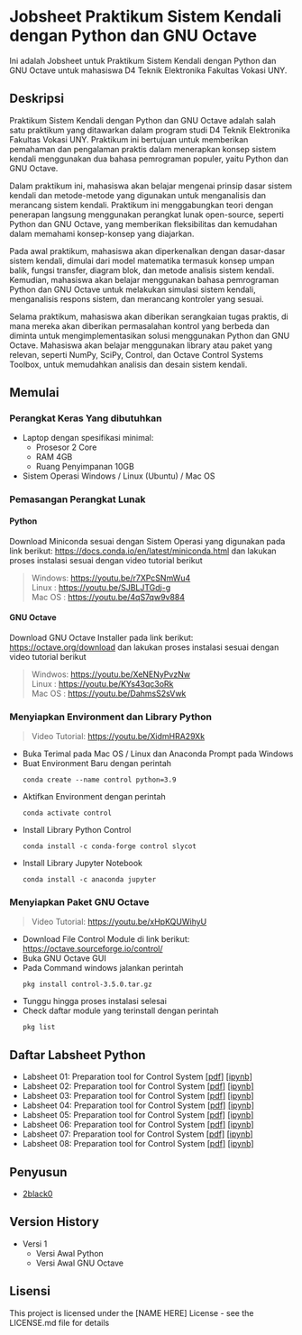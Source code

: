 # Jobsheet Praktikum Sistem Kendali dengan Python dan GNU Octave

Ini adalah Jobsheet untuk Praktikum Sistem Kendali dengan Python dan GNU Octave untuk mahasiswa D4 Teknik Elektronika Fakultas Vokasi UNY.

## Deskripsi

Praktikum Sistem Kendali dengan Python dan GNU Octave adalah salah satu praktikum yang ditawarkan dalam program studi D4 Teknik Elektronika Fakultas Vokasi UNY. Praktikum ini bertujuan untuk memberikan pemahaman dan pengalaman praktis dalam menerapkan konsep sistem kendali menggunakan dua bahasa pemrograman populer, yaitu Python dan GNU Octave.

Dalam praktikum ini, mahasiswa akan belajar mengenai prinsip dasar sistem kendali dan metode-metode yang digunakan untuk menganalisis dan merancang sistem kendali. Praktikum ini menggabungkan teori dengan penerapan langsung menggunakan perangkat lunak open-source, seperti Python dan GNU Octave, yang memberikan fleksibilitas dan kemudahan dalam memahami konsep-konsep yang diajarkan.

Pada awal praktikum, mahasiswa akan diperkenalkan dengan dasar-dasar sistem kendali, dimulai dari model matematika termasuk konsep umpan balik, fungsi transfer, diagram blok, dan metode analisis sistem kendali. Kemudian, mahasiswa akan belajar menggunakan bahasa pemrograman Python dan GNU Octave untuk melakukan simulasi sistem kendali, menganalisis respons sistem, dan merancang kontroler yang sesuai.

Selama praktikum, mahasiswa akan diberikan serangkaian tugas praktis, di mana mereka akan diberikan permasalahan kontrol yang berbeda dan diminta untuk mengimplementasikan solusi menggunakan Python dan GNU Octave. Mahasiswa akan belajar menggunakan library atau paket yang relevan, seperti NumPy, SciPy, Control, dan Octave Control Systems Toolbox, untuk memudahkan analisis dan desain sistem kendali.

## Memulai

### Perangkat Keras Yang dibutuhkan

* Laptop dengan spesifikasi minimal:
  * Prosesor 2 Core
  * RAM 4GB
  * Ruang Penyimpanan 10GB
* Sistem Operasi Windows / Linux (Ubuntu) / Mac OS

### Pemasangan Perangkat Lunak

#### Python
Download Miniconda sesuai dengan Sistem Operasi yang digunakan pada link berikut: https://docs.conda.io/en/latest/miniconda.html dan lakukan proses instalasi sesuai dengan video tutorial berikut
> Windows: https://youtu.be/r7XPcSNmWu4<br>
Linux : https://youtu.be/SJBLJTGdj-g<br>
Mac OS : https://youtu.be/4qS7qw9v884<br>
#### GNU Octave
Download GNU Octave Installer pada link berikut: https://octave.org/download dan lakukan proses instalasi sesuai dengan video tutorial berikut
> Windwos: https://youtu.be/XeNENyPvzNw<br>
Linux : https://youtu.be/KYs43qc3oRk<br>
Mac OS : https://youtu.be/DahmsS2sVwk<br>
### Menyiapkan Environment dan Library Python
> Video Tutorial: https://youtu.be/XidmHRA29Xk
* Buka Terimal pada Mac OS / Linux dan Anaconda Prompt pada Windows
* Buat Environment Baru dengan perintah
    ```
    conda create --name control python=3.9
    ```
* Aktifkan Environment dengan perintah
    ```
    conda activate control
    ```
* Install Library Python Control
    ```
    conda install -c conda-forge control slycot
    ```
* Install Library Jupyter Notebook
    ```
    conda install -c anaconda jupyter
    ```
### Menyiapkan Paket GNU Octave
> Video Tutorial: https://youtu.be/xHpKQUWihyU
* Download File Control Module di link berikut: https://octave.sourceforge.io/control/
* Buka GNU Octave GUI
* Pada Command windows jalankan perintah
    ```
    pkg install control-3.5.0.tar.gz
    ```
* Tunggu hingga proses instalasi selesai
* Check daftar module yang terinstall dengan perintah
    ```
    pkg list
    ```
## Daftar Labsheet Python
- Labsheet 01: Preparation tool for Control System [[pdf]](https://docs.google.com/document/d/1caqKi0XQLUGHIdjoMGd9ypgsFZt_dd88geRNLHEQj7k/edit?usp=sharing) [[ipynb]](labsheet-01.ipynb)
- Labsheet 02: Preparation tool for Control System [[pdf]](https://docs.google.com/document/d/1caqKi0XQLUGHIdjoMGd9ypgsFZt_dd88geRNLHEQj7k/edit?usp=sharing) [[ipynb]](labsheet-01.ipynb)
- Labsheet 03: Preparation tool for Control System [[pdf]](https://docs.google.com/document/d/1caqKi0XQLUGHIdjoMGd9ypgsFZt_dd88geRNLHEQj7k/edit?usp=sharing) [[ipynb]](labsheet-01.ipynb)
- Labsheet 04: Preparation tool for Control System [[pdf]](https://docs.google.com/document/d/1caqKi0XQLUGHIdjoMGd9ypgsFZt_dd88geRNLHEQj7k/edit?usp=sharing) [[ipynb]](labsheet-01.ipynb)
- Labsheet 05: Preparation tool for Control System [[pdf]](https://docs.google.com/document/d/1caqKi0XQLUGHIdjoMGd9ypgsFZt_dd88geRNLHEQj7k/edit?usp=sharing) [[ipynb]](labsheet-01.ipynb)
- Labsheet 06: Preparation tool for Control System [[pdf]](https://docs.google.com/document/d/1caqKi0XQLUGHIdjoMGd9ypgsFZt_dd88geRNLHEQj7k/edit?usp=sharing) [[ipynb]](labsheet-01.ipynb)
- Labsheet 07: Preparation tool for Control System [[pdf]](https://docs.google.com/document/d/1caqKi0XQLUGHIdjoMGd9ypgsFZt_dd88geRNLHEQj7k/edit?usp=sharing) [[ipynb]](labsheet-01.ipynb)
- Labsheet 08: Preparation tool for Control System [[pdf]](https://docs.google.com/document/d/1caqKi0XQLUGHIdjoMGd9ypgsFZt_dd88geRNLHEQj7k/edit?usp=sharing) [[ipynb]](labsheet-01.ipynb)

## Penyusun
* [2black0](https://github.com/2black0)

## Version History

* Versi 1
    * Versi Awal Python
    * Versi Awal GNU Octave

## Lisensi

This project is licensed under the [NAME HERE] License - see the LICENSE.md file for details